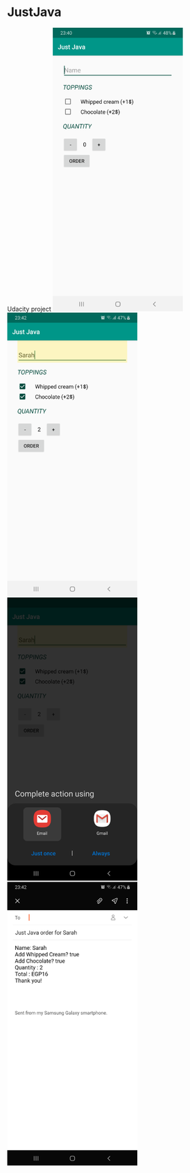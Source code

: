 # JustJava
Udacity project
<img src="device-2019-10-27-234123.png" width="300"/> <img src="device-2019-10-27-234233.png" width="300"/> <img src="device-2019-10-27-234259.png" width="300"/> <img src="device-2019-10-27-234319.png" width="300"/>
